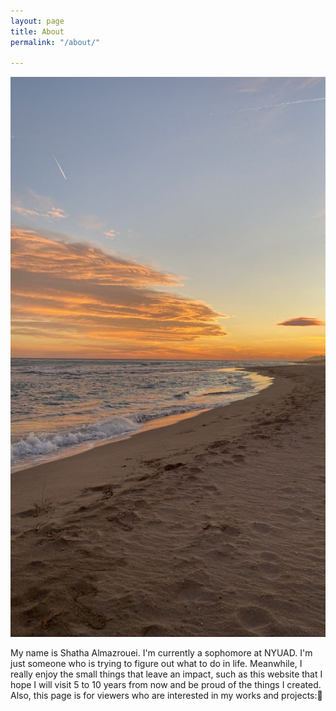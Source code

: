 ```yaml
---
layout: page
title: About
permalink: "/about/"

---
```


![Profile Image](/assets/images/bioimage.JPG)

My name is Shatha Almazrouei. I'm currently a sophomore at NYUAD. I'm just someone who is trying to figure out what to do in life. Meanwhile, I really enjoy the small things that leave an impact, such as this website that I hope I will visit 5 to 10 years from now and be proud of the things I created. Also, this page is for viewers who are interested in my works and projects:🙂




